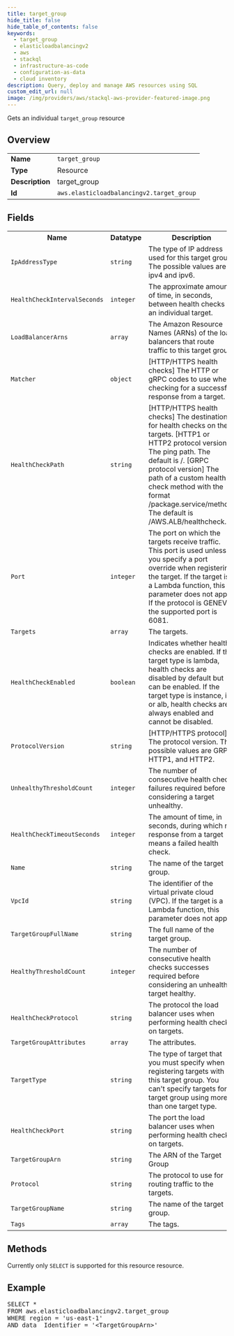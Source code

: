 ```yaml
---
title: target_group
hide_title: false
hide_table_of_contents: false
keywords:
  - target_group
  - elasticloadbalancingv2
  - aws
  - stackql
  - infrastructure-as-code
  - configuration-as-data
  - cloud inventory
description: Query, deploy and manage AWS resources using SQL
custom_edit_url: null
image: /img/providers/aws/stackql-aws-provider-featured-image.png
---
```

Gets an individual <code>target_group</code> resource

## Overview
<table><tbody>
<tr><td><b>Name</b></td><td><code>target_group</code></td></tr>
<tr><td><b>Type</b></td><td>Resource</td></tr>
<tr><td><b>Description</b></td><td>target_group</td></tr>
<tr><td><b>Id</b></td><td><code>aws.elasticloadbalancingv2.target_group</code></td></tr>
</tbody></table>

## Fields
<table><tbody>
<tr><th>Name</th><th>Datatype</th><th>Description</th></tr>
<tr><td><code>IpAddressType</code></td><td><code>string</code></td><td>The type of IP address used for this target group. The possible values are ipv4 and ipv6. </td></tr>
<tr><td><code>HealthCheckIntervalSeconds</code></td><td><code>integer</code></td><td>The approximate amount of time, in seconds, between health checks of an individual target.</td></tr>
<tr><td><code>LoadBalancerArns</code></td><td><code>array</code></td><td>The Amazon Resource Names (ARNs) of the load balancers that route traffic to this target group.</td></tr>
<tr><td><code>Matcher</code></td><td><code>object</code></td><td>&#91;HTTP&#x2F;HTTPS health checks&#93; The HTTP or gRPC codes to use when checking for a successful response from a target.</td></tr>
<tr><td><code>HealthCheckPath</code></td><td><code>string</code></td><td>&#91;HTTP&#x2F;HTTPS health checks&#93; The destination for health checks on the targets. &#91;HTTP1 or HTTP2 protocol version&#93; The ping path. The default is &#x2F;. &#91;GRPC protocol version&#93; The path of a custom health check method with the format &#x2F;package.service&#x2F;method. The default is &#x2F;AWS.ALB&#x2F;healthcheck.</td></tr>
<tr><td><code>Port</code></td><td><code>integer</code></td><td>The port on which the targets receive traffic. This port is used unless you specify a port override when registering the target. If the target is a Lambda function, this parameter does not apply. If the protocol is GENEVE, the supported port is 6081.</td></tr>
<tr><td><code>Targets</code></td><td><code>array</code></td><td>The targets.</td></tr>
<tr><td><code>HealthCheckEnabled</code></td><td><code>boolean</code></td><td>Indicates whether health checks are enabled. If the target type is lambda, health checks are disabled by default but can be enabled. If the target type is instance, ip, or alb, health checks are always enabled and cannot be disabled.</td></tr>
<tr><td><code>ProtocolVersion</code></td><td><code>string</code></td><td>&#91;HTTP&#x2F;HTTPS protocol&#93; The protocol version. The possible values are GRPC, HTTP1, and HTTP2.</td></tr>
<tr><td><code>UnhealthyThresholdCount</code></td><td><code>integer</code></td><td>The number of consecutive health check failures required before considering a target unhealthy.</td></tr>
<tr><td><code>HealthCheckTimeoutSeconds</code></td><td><code>integer</code></td><td>The amount of time, in seconds, during which no response from a target means a failed health check.</td></tr>
<tr><td><code>Name</code></td><td><code>string</code></td><td>The name of the target group.</td></tr>
<tr><td><code>VpcId</code></td><td><code>string</code></td><td>The identifier of the virtual private cloud (VPC). If the target is a Lambda function, this parameter does not apply.</td></tr>
<tr><td><code>TargetGroupFullName</code></td><td><code>string</code></td><td>The full name of the target group.</td></tr>
<tr><td><code>HealthyThresholdCount</code></td><td><code>integer</code></td><td>The number of consecutive health checks successes required before considering an unhealthy target healthy. </td></tr>
<tr><td><code>HealthCheckProtocol</code></td><td><code>string</code></td><td>The protocol the load balancer uses when performing health checks on targets. </td></tr>
<tr><td><code>TargetGroupAttributes</code></td><td><code>array</code></td><td>The attributes.</td></tr>
<tr><td><code>TargetType</code></td><td><code>string</code></td><td>The type of target that you must specify when registering targets with this target group. You can't specify targets for a target group using more than one target type.</td></tr>
<tr><td><code>HealthCheckPort</code></td><td><code>string</code></td><td>The port the load balancer uses when performing health checks on targets. </td></tr>
<tr><td><code>TargetGroupArn</code></td><td><code>string</code></td><td>The ARN of the Target Group</td></tr>
<tr><td><code>Protocol</code></td><td><code>string</code></td><td>The protocol to use for routing traffic to the targets.</td></tr>
<tr><td><code>TargetGroupName</code></td><td><code>string</code></td><td>The name of the target group.</td></tr>
<tr><td><code>Tags</code></td><td><code>array</code></td><td>The tags.</td></tr>

</tbody></table>

## Methods
Currently only <code>SELECT</code> is supported for this resource resource.

## Example
<pre>
SELECT *<br/>FROM aws.elasticloadbalancingv2.target_group<br/>WHERE region = 'us-east-1'<br/>AND data__Identifier = '&lt;TargetGroupArn&gt;'
</pre>
